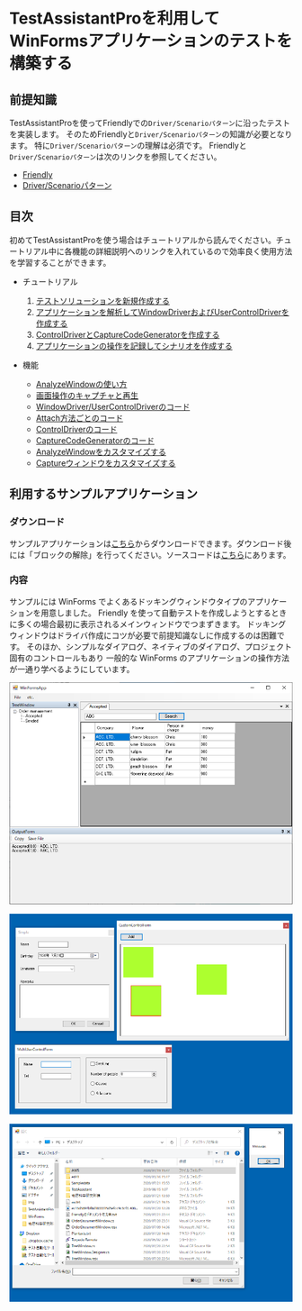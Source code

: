 # TestAssistantProを利用してWinFormsアプリケーションのテストを構築する

## 前提知識
TestAssistantProを使ってFriendlyでの`Driver/Scenarioパターン`に沿ったテストを実装します。
そのためFriendlyと`Driver/Scenarioパターン`の知識が必要となります。
特に`Driver/Scenarioパターン`の理解は必須です。
Friendlyと`Driver/Scenarioパターン`は次のリンクを参照してください。

+ [Friendly](https://github.com/Codeer-Software/Friendly/blob/master/README.jp.md)
+ [Driver/Scenarioパターン](https://github.com/Codeer-Software/Friendly/blob/master/TestAutomationDesign.jp.md)

## 目次
初めてTestAssistantProを使う場合はチュートリアルから読んでください。チュートリアル中に各機能の詳細説明へのリンクを入れているので効率良く使用方法を学習することができます。

- チュートリアル
  1. [テストソリューションを新規作成する](tutorial/Sln.md)
  2. [アプリケーションを解析してWindowDriverおよびUserControlDriverを作成する](tutorial/WindowDriver.md)
  3. [ControlDriverとCaptureCodeGeneratorを作成する](tutorial/ControlDriver.md)
  4. [アプリケーションの操作を記録してシナリオを作成する](tutorial/Scenario.md)

- 機能
  - [AnalyzeWindowの使い方](feature/AnalyzeWindow.md)
  - [画面操作のキャプチャと再生](feature/CaptureAndExecute.md)
  - [WindowDriver/UserControlDriverのコード](feature/GeneratedCode.md)
  - [Attach方法ごとのコード](feature/Attach.md)
  - [ControlDriverのコード](feature/ControlDriver.md)
  - [CaptureCodeGeneratorのコード](feature/CaptureCodeGenerator.md)
  - [AnalyzeWindowをカスタマイズする](feature/CustomizeAnalyzeWindow.md)
  - [Captureウィンドウをカスタマイズする](feature/CustomizeCaptureWindow.md)
 
## 利用するサンプルアプリケーション
### ダウンロード
サンプルアプリケーションは[こちら](https://github.com/Codeer-Software/TestAssistantPro.Manual/releases/download/ver0.1/WinFormApp.zip)からダウンロードできます。ダウンロード後には「ブロックの解除」を行ってください。ソースコードは[こちら](WinFormsApp)にあります。

### 内容
サンプルには WinForms でよくあるドッキングウィンドウタイプのアプリケーションを用意しました。
Friendly を使って自動テストを作成しようとするときに多くの場合最初に表示されるメインウィンドウでつまずきます。
ドッキングウィンドウはドライバ作成にコツが必要で前提知識なしに作成するのは困難です。
そのほか、シンプルなダイアログ、ネイティブのダイアログ、プロジェクト固有のコントロールもあり
一般的な WinForms のアプリケーションの操作方法が一通り学べるようにしています。

![MainFrame.png](Img/MainFrame.png)

![SampleDialogs.png](Img/SampleDialogs.png)

![NativeWindows.png](Img/NativeWindows.png)

